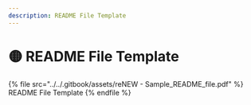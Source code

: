 ```yaml
---
description: README File Template
---
```


# 🟡 README File Template

{% file src="../../.gitbook/assets/reNEW - Sample_README_file.pdf" %}
README File Template
{% endfile %}
